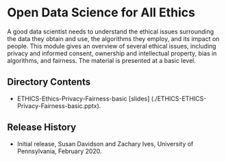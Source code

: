 # Open Data Science for All Ethics

A good data scientist needs to understand the ethical issues surrounding the data they obtain and use, the algorithms they employ, and its impact on people.  This module gives an overview of several ethical issues, including privacy and informed consent, ownership and intellectual property, bias in algorithms, and fairness.  The material is presented at a basic level.

## Directory Contents
* ETHICS-Ethics-Privacy-Fairness-basic [slides] (./ETHICS-ETHICS-Privacy-Fairness-basic.pptx). 

## Release History
* Initial release, Susan Davidson and Zachary Ives, University of Pennsylvania, February 2020.

